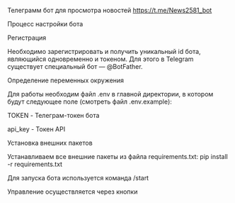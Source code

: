 Телеграмм бот для просмотра новостей https://t.me/News2581_bot

Процесс настройки бота 

Регистрация

Необходимо зарегистрировать и получить уникальный id бота, являющийся одновременно и токеном. Для этого в Telegram существует специальный бот — @BotFather.

Определение переменных окружения

Для работы необходим файл .env в главной директории, в котором будут следующее поле (смотреть файл .env.example):

TOKEN - Телеграм-токен бота

api_key - Токен API

Установка внешних пакетов

Устанавливаем все внешние пакеты из файла requirements.txt:
pip install -r requirements.txt

Для запуска бота используется команда /start

Управление осуществляется через кнопки
